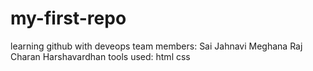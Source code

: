 # my-first-repo
learning github with deveops
team members:
Sai Jahnavi
Meghana Raj
Charan
Harshavardhan
tools used:
html
css
